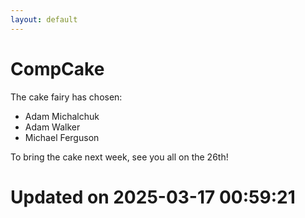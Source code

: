 ```yaml
---
layout: default
---
```


#  CompCake

The cake fairy has chosen:
  -  Adam Michalchuk
  -  Adam Walker
  -  Michael Ferguson

To bring the cake next week, see you all on the 26th!


# Updated on 2025-03-17 00:59:21
